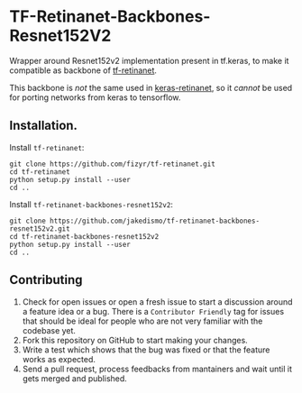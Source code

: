 # TF-Retinanet-Backbones-Resnet152V2

Wrapper around Resnet152v2 implementation present in tf.keras, to make it compatible as backbone of
[tf-retinanet](https://github.com/fizyr/tf-retinanet "tf-retinanet").

This backbone is *not* the same used in [keras-retinanet](https://github.com/fizyr/keras-retinanet "keras-retinanet"),
so it *cannot* be used for porting networks from keras to tensorflow.

## Installation.
Install `tf-retinanet`:

```
git clone https://github.com/fizyr/tf-retinanet.git
cd tf-retinanet
python setup.py install --user
cd ..
```

Install `tf-retinanet-backbones-resnet152v2`:

```
git clone https://github.com/jakedismo/tf-retinanet-backbones-resnet152v2.git
cd tf-retinanet-backbones-resnet152v2
python setup.py install --user
cd ..
```

## Contributing

1. Check for open issues or open a fresh issue to start a discussion around a feature idea or a bug. There is a `Contributor Friendly` tag for issues that should be ideal for people who are not very familiar with the codebase yet.
2. Fork this repository on GitHub to start making your changes.
3. Write a test which shows that the bug was fixed or that the feature works as expected.
4. Send a pull request, process feedbacks from mantainers and wait until it gets merged and published.
